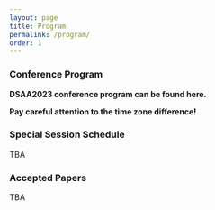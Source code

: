 ```yaml
---
layout: page
title: Program
permalink: /program/
order: 1
---
```

### **Conference Program**
**DSAA2023 conference program can be found here.**

<!-- **PSTDA2023 Special Session is TBD.** -->

**Pay careful  attention to the time zone difference!**

### **Special Session Schedule**
TBA
<!-- **Date: Saturday 15 October 2022 (UTC+11, AEDT, Australia)** -->

<!-- | <div style="width:150px"> Time Slot </div>    | <div style="width:180px">  Activity </div>   |  Speaker   |
|-------------------|--------------------|--------------| -->
<!-- | 05:00pm ~ 05:05pm |       Opening      |              |
| 05:05pm ~ 06:00pm |   [Keynote Speech](https://xuyun-zhang.github.io/pstda2022/invited-speaker/) | Prof. Tianqing Zhu |
| 06:00pm ~  07:00pm |      Session I     |              |
|                   |  Paper#151 (15 minutes)  | Xinna Wang, et al. |
|                   |   Paper#183 (15 mintues) | Ying Guo, et al. |
|                   |   Paper#358 (15 minutes) | Carson K. Leung, et al. |
|                   |   Paper#366 (15 minutes) | Jiachun Tao, et al. |
| 07:00pm ~  08:00pm |     Session II     |              |
|                   |   Paper#369 (15 minutes) | Attiq Ur-Rehman, et al. |
|                   |   Paper#385 (15 minutes)  | Maryam Shahabikargar, et al. |
|                   |   Paper#466 (15 mintues) | Wenpeng Lu |
|                   |   Paper#482 (15 mintues)  | Ambreen A. Hanif, et al. |
|  08:00pm ~  08:05pm |       Closing      |              | -->



### **Accepted Papers**

TBA
<!-- We have received 22 submissions across the world this year and 8 papers have been accepted for oral presentation with the acceptance rate around 36%.

- #151 "Federated Deep Recommendation System Based on Multi-View Feature Embedding", Wang, Xinna; Meng, Shunmei; Chen, Yanran; Li, Qianmu; Yuan, Rui; Liu, Qiyan
- #183 "Range-free and Level-based Localization with Malicious Node Identification in Underwater Sensor Networks", Guo, Ying; Ping, Ji; Xu, Jingxiang; Liu, Peng
- #358 "Generating privacy preserving synthetic medical data", Faisal, Fahim; Leung, Carson K.; Mohammed, Noman; Wang, Yang
- #366 "A novel real-time trajectory compression method for privacy protection", Tao, Jiachun; Chen, Liang; Fang, Junhua

- #369 "Fuzzy-Based Operational Resilience Modelling", Ur-Rehman, Attiq; Kamruzzaman, Joarder; Gondal, Iqbal; Jolfaei, Alireza
- #385 "Domain Knowledge Enhanced Text Mining for Identifying Mental Disorder Patterns", Shahabikargar, Maryam; Beheshti, Amin; Khatami, Amin; Nguyen, Ricky; Zhang, Xuyun; Alinejad-Rokny, Hamid
- #466 "A Systematical Evaluation for Next Basket Recommender Systems", Shao, Zhufeng; Wang, Shoujin; Zhang, Qian; Lu, Wenpeng; Li, Zhao; Peng, Xueping
- #482 "Evidence Based Pipeline for Explaining Artificial Intelligence Algorithms with Interactions", Hanif, Ambreen A; Beheshti, Amin; Benatallah, Boualem; Zhang, Xuyun; Wood, Steven -->
